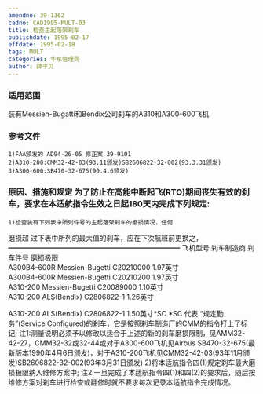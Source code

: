 ```yaml
---
amendno: 39-1362
cadno: CAD1995-MULT-03
title: 检查主起落架刹车
publishdate: 1995-02-17
effdate: 1995-02-18
tags: MULT
categories: 华东管理局
author: 薛平贝
---
```


### 适用范围 
装有Messien-Bugatti和Bendix公司刹车的A310和A300-600飞机

### 参考文件
    1)FAA颁发的 AD94-26-05 修正案 39-9101 
    2)A310-200:CMM32-42-03(93.11颁发)SB2606822-32-002(93.3.31颁发) 
    3)A300-600:SB470-32-675(90.4.6颁发) 

### 原因、措施和规定     为了防止在高能中断起飞(RTO)期间丧失有效的刹车，要求在本适航指令生效之日起180天内完成下列规定: 
    1)检查装有下列表中所列件号的主起落架刹车的磨损情况，任何
磨损超 过下表中所列的最大值的刹车，应在下次航班前更换之，  ━━━━━━━━━━━━━━━━━━━━━━━━━ 
飞机型号  刹车制造商  刹车件号   磨损极限  
  A300B4-600R Messien-Bugetti C20210000   1.97英寸  
  A300B4-600R Messien-Bugetti C20210200   1.97英寸  
A310-200  Messien-Bugetti C20089000   1.10英寸  
A310-200  ALS(Bendix)   C2806822-1  1.26英寸  

       
A310-200 ALS(Bendix) C2806822-1 1.50英寸*SC 
*SC 代表 “规定勤务”(Service Configured)的刹车，它是按照刹车制造厂的CMM的指令打上了标记; 
    注1:测量说明必须予以修改以适合于上述的新的刹车磨损限制，见AMM32-42-27，CMM32-32或32-44或对于A300-600飞机见Airbus SB470-32-675(最新版本1990年4月6日颁发)，对于A310-200飞机见CMM32-42-03(93年11月颁发)SB2606822-32-002(93年3月31日颁发) 
    2)将本适航指令四(1)规定刹车最大磨损极限纳入维修方案中; 
注2:一旦完成了本适航指令四(1)和四(2)的要求后，随后按维修方案对刹车进行检查或翻修时就不要求每次记录本适航指令完成情况。
